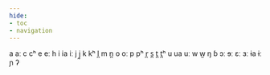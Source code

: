 ```yaml
---
hide:
- toc
- navigation
---
```

a
aː
c
cʰ
e
eː
h
i
ia
iː
j
j̰
k
kʰ
l̪
m
n̪
o
oː
p
pʰ
r̪
s̪
t̪
t̪ʰ
u
ua
uː
w
w̰
ŋ
ɓ
ɔː
ɘː
ɛː
ɜː
ɨa
ɨː
ɲ
ʔ
